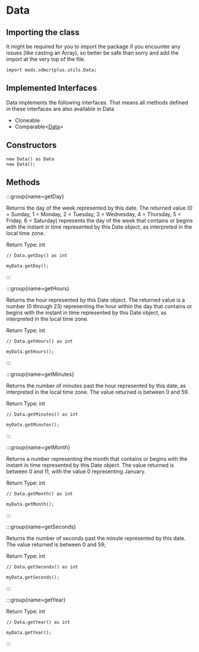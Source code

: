 # Data

## Importing the class

It might be required for you to import the package if you encounter any issues (like casting an Array), so better be safe than sorry and add the import at the very top of the file.
```zenscript
import mods.sdmcrtplus.utils.Data;
```


## Implemented Interfaces
Data implements the following interfaces. That means all methods defined in these interfaces are also available in Data

- Cloneable
- Comparable&lt;[Data](/mods/sdmcrtplus/utils/Data)&gt;

## Constructors


```zenscript
new Data() as Data
new Data();
```

## Methods

:::group{name=getDay}

Returns the day of the week represented by this date. The returned value (0 = Sunday, 1 = Monday, 2 = Tuesday, 3 = Wednesday, 4 = Thursday, 5 = Friday, 6 = Saturday) represents the day of the week that contains or begins with the instant in time represented by this Date object, as interpreted in the local time zone.

Return Type: int

```zenscript
// Data.getDay() as int

myData.getDay();
```

:::

:::group{name=getHours}

Returns the hour represented by this Date object. The returned value is a number (0 through 23) representing the hour within the day that contains or begins with the instant in time represented by this Date object, as interpreted in the local time zone.

Return Type: int

```zenscript
// Data.getHours() as int

myData.getHours();
```

:::

:::group{name=getMinutes}

Returns the number of minutes past the hour represented by this date, as interpreted in the local time zone. The value returned is between 0 and 59.

Return Type: int

```zenscript
// Data.getMinutes() as int

myData.getMinutes();
```

:::

:::group{name=getMonth}

Returns a number representing the month that contains or begins with the instant in time represented by this Date object. The value returned is between 0 and 11, with the value 0 representing January.

Return Type: int

```zenscript
// Data.getMonth() as int

myData.getMonth();
```

:::

:::group{name=getSeconds}

Returns the number of seconds past the minute represented by this date. The value returned is between 0 and 59;

Return Type: int

```zenscript
// Data.getSeconds() as int

myData.getSeconds();
```

:::

:::group{name=getYear}

Return Type: int

```zenscript
// Data.getYear() as int

myData.getYear();
```

:::


